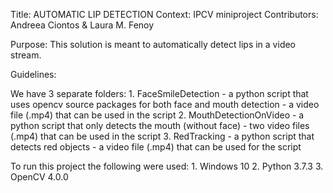 Title: AUTOMATIC LIP DETECTION
Context: IPCV miniproject
Contributors: Andreea Ciontos & Laura M. Fenoy

Purpose: This solution is meant to automatically detect lips in a video stream.

Guidelines:

We have 3 separate folders:
    1. FaceSmileDetection 
        - a python script that uses opencv source packages for both face and mouth detection
        - a video file (.mp4) that can be used in the script
    2. MouthDetectionOnVideo
        - a python script that only detects the mouth (without face)
        - two video files (.mp4) that can be used in the script
    3. RedTracking
        - a python script that detects red objects
        - a video file (.mp4) that can be used for the script

To run this project the following were used:
    1. Windows 10
    2. Python 3.7.3
    3. OpenCV 4.0.0


